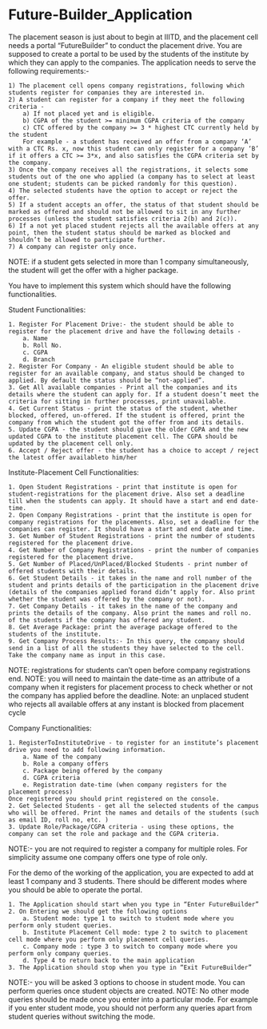 # Future-Builder_Application

The placement season is just about to begin at IIITD, and the placement cell needs a portal “FutureBuilder” to conduct the placement drive. You are supposed to create a portal to be used by the students of the institute by which they can apply to the companies. The application needs to serve the following requirements:-

    1) The placement cell opens company registrations, following which students register for companies they are interested in.
    2) A student can register for a company if they meet the following criteria -
        a) If not placed yet and is eligible.
        b) CGPA of the student >= minimum CGPA criteria of the company
        c) CTC offered by the company >= 3 * highest CTC currently held by the student
        For example - a student has received an offer from a company ‘A’ with a CTC Rs. x, now this student can only register for a company ‘B’ if it offers a CTC >= 3*x, and also satisfies the CGPA criteria set by the company.
    3) Once the company receives all the registrations, it selects some students out of the one who applied (a company has to select at least one student; students can be picked randomly for this question).
    4) The selected students have the option to accept or reject the offer.
    5) If a student accepts an offer, the status of that student should be marked as offered and should not be allowed to sit in any further processes (unless the student satisfies criteria 2(b) and 2(c)).
    6) If a not yet placed student rejects all the available offers at any point, then the student status should be marked as blocked and shouldn’t be allowed to participate further.
    7) A company can register only once.

NOTE: if a student gets selected in more than 1 company simultaneously, the student will get the offer with a higher package.


You have to implement this system which should have the following functionalities.


Student Functionalities:

    1. Register For Placement Drive:- the student should be able to register for the placement drive and have the following details -
        a. Name
        b. Roll No.
        c. CGPA
        d. Branch
    2. Register For Company - An eligible student should be able to register for an available company, and status should be changed to applied. By default the status should be “not-applied”.
    3. Get All available companies - Print all the companies and its details where the student can apply for. If a student doesn’t meet the criteria for sitting in further processes, print unavailable.
    4. Get Current Status - print the status of the student, whether blocked, offered, un-offered. If the student is offered, print the company from which the student got the offer from and its details.
    5. Update CGPA - the student should give the older CGPA and the new updated CGPA to the institute placement cell. The CGPA should be updated by the placement cell only.
    6. Accept / Reject offer - the student has a choice to accept / reject the latest offer availableto him/her


Institute-Placement Cell Functionalities:

    1. Open Student Registrations - print that institute is open for student-registrations for the placement drive. Also set a deadline till when the students can apply. It should have a start and end date-time.
    2. Open Company Registrations - print that the institute is open for company registrations for the placements. Also, set a deadline for the companies can register. It should have a start and end date and time.
    3. Get Number of Student Registrations - print the number of students registered for the placement drive.
    4. Get Number of Company Registrations - print the number of companies registered for the placement drive.
    5. Get Number of Placed/UnPlaced/Blocked Students - print number of offered students with their details.
    6. Get Student Details - it takes in the name and roll number of the student and prints details of the participation in the placement drive (details of the companies applied forand didn’t apply for. Also print whether the student was offered by the company or not).
    7. Get Company Details - it takes in the name of the company and prints the details of the company. Also print the names and roll no. of the students if the company has offered any student.
    8. Get Average Package: print the average package offered to the students of the institute.
    9. Get Company Process Results:- In this query, the company should send in a list of all the students they have selected to the cell. Take the company name as input in this case.

NOTE: registrations for students can’t open before company registrations end.
NOTE: you will need to maintain the date-time as an attribute of a company when it registers for placement process to check whether or not the company has applied before the deadline.
Note: an unplaced student who rejects all available offers at any instant is blocked from placement cycle


Company Functionalities:

    1. RegisterToInstituteDrive - to register for an institute’s placement drive you need to add following information.
        a. Name of the company
        b. Role a company offers
        c. Package being offered by the company
        d. CGPA criteria
        e. Registration date-time (when company registers for the placement process)
    Once registered you should print registered on the console.
    2. Get Selected Students - get all the selected students of the campus who will be offered. Print the names and details of the students (such as email ID, roll no, etc. )
    3. Update Role/Package/CGPA criteria - using these options, the company can set the role and package and the CGPA criteria.

NOTE:- you are not required to register a company for multiple roles. For simplicity assume one company offers one type of role only.



For the demo of the working of the application, you are expected to add at least 1 company and 3 students. There should be different modes where you should be able to operate the portal.

    1. The Application should start when you type in “Enter FutureBuilder”
    2. On Entering we should get the following options
        a. Student mode: type 1 to switch to student mode where you perform only student queries.
        b. Institute Placement Cell mode: type 2 to switch to placement cell mode where you perform only placement cell queries.
        c. Company mode : type 3 to switch to company mode where you perform only company queries.
        d. Type 4 to return back to the main application
    3. The Application should stop when you type in “Exit FutureBuilder”


NOTE:- you will be asked 3 options to choose in student mode. You can perform queries once student objects are created.
NOTE: No other mode queries should be made once you enter into a particular mode. For example if you enter student mode, you should not perform any queries apart from student queries without switching the mode.
